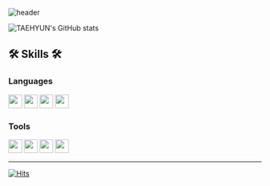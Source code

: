 ![header](https://capsule-render.vercel.app/api?type=waving&color=auto&height=150&section=header&text=KIM%20TAEHYUN%20🌱&fontSize=40&fontColor=392f31)  

![TAEHYUN's GitHub stats](https://github-readme-stats.vercel.app/api?username=gpigp&show_icons=true&theme=vue)
  
## 🛠 Skills 🛠  

### Languages
<img src="https://img.shields.io/badge/Python-3776AB.svg?&style=flat-square&logo=Python&logoColor=white" height="27">
<img src="https://img.shields.io/badge/C++-00599C.svg?&style=flat-square&logo=C++&logoColor=white" height="27">
<img src="https://img.shields.io/badge/Python-3776AB.svg?&style=flat-square&logo=Python&logoColor=white" height="27">
<img src="https://img.shields.io/badge/Python-3776AB.svg?&style=flat-square&logo=Python&logoColor=white" height="27">

### Tools
<div>
<img src="https://img.shields.io/badge/GitHub-181717.svg?&style=flat-square&logo=GitHub&logoColor=white" height="27">
<img src="https://img.shields.io/badge/Docker-2496ED.svg?&style=flat-square&logo=Docker&logoColor=white" height="27">
<img src="https://img.shields.io/badge/Jupyter-F37626.svg?&style=flat-square&logo=Jupyter&logoColor=white" height="27">
<img src="https://img.shields.io/badge/PyTorch-EE4C2C.svg?&style=flat-square&logo=PyTorch&logoColor=white" height="27">
</div>

<hr>

[![Hits](https://hits.seeyoufarm.com/api/count/incr/badge.svg?url=https%3A%2F%2Fgithub.com%2Fgpigp&count_bg=%231D6A96&title_bg=%2385B8CB&icon=bilibili.svg&icon_color=%23283B42&title=2DAY&edge_flat=true)](https://hits.seeyoufarm.com)

